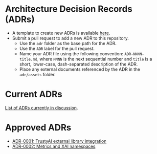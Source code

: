 # Architecture Decision Records (ADRs)

- A template to create new ADRs is available [here](../templates/adr-template.md).
- Submit a pull request to add a new ADR to this repository.
  - Use the `adr` folder as the base path for the ADR.
  - Use the `ADR` label for the pull request.
  - Name your ADR file using the following convention: `ADR-NNNN-title.md`, where `NNNN` is the next sequential number and `title` is a short, lower-case, dash-separated description of the ADR.
  - Place any external documents referenced by the ADR in the `adr/assets` folder.


# Current ADRs

[List of ADRs currently in discussion](https://github.com/trustyai-explainability/community/pulls?q=is%3Aopen+is%3Apr+label%3AADR%2Funder-discussion).

# Approved ADRs

* [ADR-0001: TrustyAI external library integration](ADR-0001-trustyai-external-library-integration.md)
* [ADR-0002: Metrics and XAI namespaces](ADR-0002-metrics-and-xai-namespaces.md)